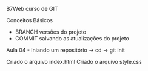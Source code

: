 B7Web curso de GIT

Conceitos Básicos
- BRANCH versões do projeto
- COMMIT salvando as atualizações do projeto

Aula 04 - Iniando um repositório
-> cd <projeto>
-> git init
 
Criado o arquivo index.html
Criado o arquivo style.css
